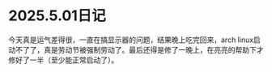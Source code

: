 # 2025.5.01日记

今天真是运气差得很，一直在搞显示器的问题，结果晚上吃完回来，arch linux启动不了了，真是劳动节被强制劳动了。最后还得是修了一晚上，在亮亮的帮助下才修好了一半（至少能正常启动了）。